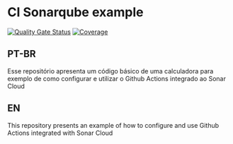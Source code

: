 # CI Sonarqube example
[![Quality Gate Status](https://sonarcloud.io/api/project_badges/measure?project=my-code-examples_ci-sonarqube&metric=alert_status)](https://sonarcloud.io/summary/new_code?id=my-code-examples_ci-sonarqube)
[![Coverage](https://sonarcloud.io/api/project_badges/measure?project=my-code-examples_ci-sonarqube&metric=coverage)](https://sonarcloud.io/summary/new_code?id=my-code-examples_ci-sonarqube)

## PT-BR
Esse repositório apresenta um código básico de uma calculadora para exemplo de como configurar e utilizar o Github Actions integrado ao Sonar Cloud

## EN
This repository presents an example of how to configure and use Github Actions integrated with Sonar Cloud
